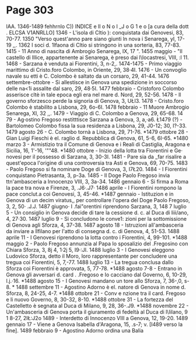 # Page 303

IAA. 1346-1489 fehhrnlo C)) INDICE e Il o N o I _J o G 1 e o [a cura della dott . ELCSA V1ANRLLO] 1346 - L'isola di Cltio ): conquistata dai Genovesi, 83, 70-77. 1350 "Verso quest'anno pare siano giunti ln nova i Senarega, yI, 17-19 ,,. 1362 I soci d. 1lfaona di Cltio si stringono in una sorteria, 83, 77-83. 1415 - 11 Anno di nascita di Ambrogio Senarega, IX, 17 ". 1455 maggio - "Il castello di Illice, appartenente ai Senarega, è preso dai l\Iocastresi, VIII, :l 11. 1468 - Sarzana è venduta ai Fiorentini, 3, n-2,. 1474-1475 - Primo viaggio marittimo di Cristo.foro Colombo, in Oriente, 29, 38·4I. 1476 - Un convoglio navale su etti è C. Colombo è saltato da un corsaro, 29, 41-44. 1476 settembre-ottobre - Si allestisce in Genova una spedizione in soccorso delle na<1i assalite dal saro, 29, 48·5I. 1477 febbraio - Cristoforo Colombo asserisce cltè in tale epoca egli era nel mare d. Nord, 29, 52-56. 1478 - Il governo sforzesco perde la signoria di Genova, 3, UŁI3. 1478 - Cristo.foro Colombo è stabilito a Lisbona, 29, 6o-6I. 1478 febbraio - 11 Muore Ambrogio Senarega, XI, 32 ,,. 1479 - Viaggio di C. Colombo a Genova, 29, 65-68. 14 79 - Ag·ostino Fregoso restitttisce Sarzana a Genova, 3, a,·a6. Ł1479 (?) - Bartolomeo Colombo fissa la sua residenza a Lisbona, 29, J0-12; 30, I?-33. 1479 agosto 26 - C. Colombo tornà a Lisbona, 29, 71-76. *1479 ottobre 28 - Gian Luigi Fieschi è el. raglio d. Repubblica di Genova, 61, 5-6, 6I-65. *1480 marzo 3 - Armistizio tra il Comune di Genova e i Reali di Castiglia, Aragona e Sicilia, 16, 1'-16, '""48. *1480 ottobre - Inizio della lotta tra Fiorentini e Ge· novesi per il possesso di Sarzana, 3, 30-3I. 1481 - Pare sia da _far risalire a quest'epoca l'origine di una controversia tra Asti e Genova, 69, 70-75. 1483 - Paolo Fregoso si fa nominare Doge di Genova, 3, I7Ł20. 1484 - I Fiorentini conquistano Pietrasanta, 3, p-3a. 1485 - Il Doge Paolo Fregoso invia ttn'ambasceria a Innocenzo VIII, 3, 3a-34. 1486 gennaio 6 - Si firma a Roma la pace tra nova e Firenze, 3, .J6·.J7· 1486 aprile - I Fiorentini rompono la pace conclut.a coi Genovesi, 3, 45-46. *1487 gennaio - Istituzion e in Genova di un decim viratus,, per controllare l'opera del Doge Paolo Fregoso, 3, 2, 50· .J.J. 1487 giugno· I .faì"orentini riprendono Sarzana, 3, 148 7 luglio 5 - Un consiglio in Genova decide di tare la cessione d. c. al Duca di liii/ano, 4, 27·30. 1487 luglio 9 - Si concludono le conve1: zioni per la sottomissione di Genova agli Sforza, 4, 37-38. 1487 agosto 18 - Istruzioni all'ambasceria da inviare a llfilano per l'atto di consegna d. c. di Genova, 4, 51-53. 1488 aprile 11 - I Genovesi riprendono la lotta contro i Fiorentini, 4, 99-101. *1488 maggio 2 - Paolo Fregoso annunzia al Papa Io sposalizio del .Fregosino con Chiara Sforza, 3, 8j 4, 1·2j 5, I9·:JI. 1488 luglio 3 - I Genovesi eleggono Ludovico Sforza, detto il Moro, loro rappresentante per concludere una tregua coi Fiorentini, 5, 7,-77. 1488 luglio 13 - La tregua conclusa dallo Sforza coi Fiorentini è approvata, 5, 77-78. *1488 agosto 7-8 - Entrano in Genova gli avversari d. card . .Fregoso e Io cacciano dal Governo, 6, 10-29, I.j.·16. *1488 agosto 15 - I Genovesi mandano un tore allo Sforza, 7, 36-,0, s-8. * 1488 settembre 11 - Agostino Adorno è el. natore di Genova in nome d. Sforza, 8, 24-25, 4-7. *1488 ottobre 21 - Conv e nzione tra il card. Fregoso e li nuovo Governo, 8, 30-32, 8-10. *1488 ottobre 31 - La fortezza del Castelletto è segnata al Duca di Milano, 9, 28, 36-.J9. *1488 novembre 22 - Un'ambasceria di Genova porta il giuramento di fedeltà al Duca di l\Iilano, 9 1 8-27, 2IŁ:J2o 1489 - Interdetto di Innocenzo VIII a Genova, 12, 19-20. 1489 gennaio 17 - Viene a Genova Isabella d'Aragona, 15, .s-7; v. [I489 verso la fine]. 1489 febbraio 9 - Agostino Adorno ordina una Balia